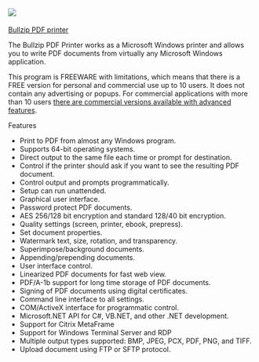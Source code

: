 ﻿# <img src="https://rawcdn.githack.com/cardinal-tom/chocolatey-bullzip-PDFprinter/6802b37039c3e5fdf7f47c95ddaf63260e94498b/bullzip logo.png" />
[Bullzip PDF printer](https://www.bullzip.com/products/pdf/info.php)

The Bullzip PDF Printer works as a Microsoft Windows printer and allows you to write PDF documents from virtually any Microsoft Windows application.

This program is FREEWARE with limitations, which means that there is a FREE version for personal and commercial use up to 10 users. It does not contain any advertising or popups. For commercial applications with more than 10 users [there are commercial versions available with advanced features](https://www.biopdf.com/).

Features
- Print to PDF from almost any Windows program.
- Supports 64-bit operating systems.
- Direct output to the same file each time or prompt for destination.
- Control if the printer should ask if you want to see the resulting PDF document.
- Control output and prompts programmatically.
- Setup can run unattended.
- Graphical user interface.
- Password protect PDF documents.
- AES 256/128 bit encryption and standard 128/40 bit encryption.
- Quality settings (screen, printer, ebook, prepress).
- Set document properties.
- Watermark text, size, rotation, and transparency.
- Superimpose/background documents.
- Appending/prepending documents.
- User interface control.
- Linearized PDF documents for fast web view.
- PDF/A-1b support for long time storage of PDF documents.
- Signing of PDF documents using digital certificates.
- Command line interface to all settings.
- COM/ActiveX interface for programmatic control.
- Microsoft.NET API for C#, VB.NET, and other .NET development.
- Support for Citrix MetaFrame
- Support for Windows Terminal Server and RDP
- Multiple output types supported: BMP, JPEG, PCX, PDF, PNG, and TIFF.
- Upload document using FTP or SFTP protocol.
